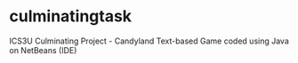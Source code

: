 # culminatingtask
ICS3U Culminating Project - Candyland Text-based Game coded using Java on NetBeans (IDE)
